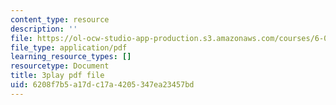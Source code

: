 ```yaml
---
content_type: resource
description: ''
file: https://ol-ocw-studio-app-production.s3.amazonaws.com/courses/6-0001-introduction-to-computer-science-and-programming-in-python-fall-2016/6208f7b5a17dc17a4205347ea23457bd_C_pgH5QhIZ8.pdf
file_type: application/pdf
learning_resource_types: []
resourcetype: Document
title: 3play pdf file
uid: 6208f7b5-a17d-c17a-4205-347ea23457bd
---
```

